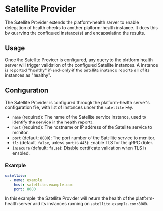 # Satellite Provider

The Satellite Provider extends the platform-health server to enable delegation of health checks to another platform-health instance. It does this by querying the configured instance(s) and encapsulating the results.

## Usage

Once the Satellite Provider is configured, any query to the platform health server will trigger validation of the configured Satellite instances. A instance is reported "healthy" if-and-only-if the satellite instance reports all of *its* instances as "healthy".

## Configuration

The Satellite Provider is configured through the platform-health server's configuration file, with list of instances under the `satellite` key.

* `name` (required): The name of the Satellite service instance, used to identify the service in the health reports.
* `host` (required): The hostname or IP address of the Satellite service to monitor.
* `port` (default: `8080`): The port number of the Satellite service to monitor.
* `tls` (default: `false`, unless `port` is `443`): Enable TLS for the gRPC dialer.
* `insecure` (default: `false`): Disable certificate validation when TLS is enabled.

### Example

```yaml
satellite:
  - name: example
    host: satellite.example.com
    port: 8080
```

In this example, the Satellite Provider will return the health of the platform-health server and its instances running on `satellite.example.com:8080`.
